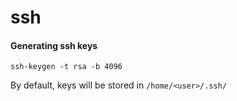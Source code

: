 # ssh

#### Generating ssh keys

    ssh-keygen -t rsa -b 4096

By default, keys will be stored in `/home/<user>/.ssh/`

